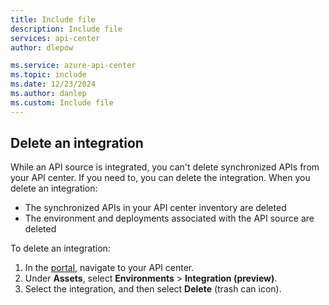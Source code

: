 ```yaml
---
title: Include file
description: Include file
services: api-center
author: dlepow

ms.service: azure-api-center
ms.topic: include
ms.date: 12/23/2024
ms.author: danlep
ms.custom: Include file
---
```


## Delete an integration

While an API source is integrated, you can't delete synchronized APIs from your API center. If you need to, you can delete the integration. When you delete an integration:

* The synchronized APIs in your API center inventory are deleted
* The environment and deployments associated with the API source are deleted

To delete an integration:

1. In the [portal](https://portal.azure.com), navigate to your API center.
1. Under **Assets**, select **Environments** > **Integration (preview)**.
1. Select the integration, and then select **Delete** (trash can icon). 

